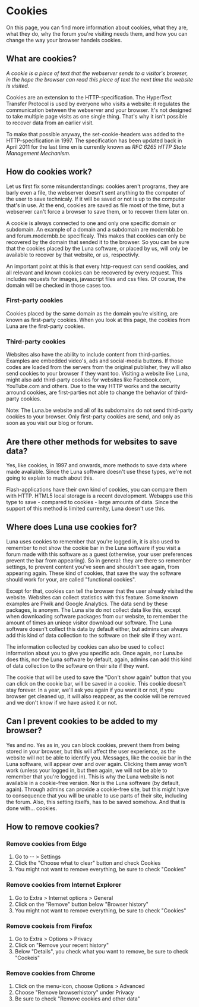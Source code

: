 # Cookies
On this page, you can find more information about cookies, what they are, what they do, why the forum you're visiting needs them, and how you can change the way your browser handels cookies.

## What are cookies?
_A cookie is a piece of text that the webserver sends to a visitor's browser, in the hope the browser can read this piece of text the next time the website is visited._

Cookies are an extension to the HTTP-specification. The HyperText Transfer Protocol is used by everyone who visits a website: it regulates the communication between the webserver and your browser. It's not designed to take multiple page visits as one single thing. That's why it isn't possible to recover data from an earlier visit.

To make that possible anyway, the set-cookie-headers was added to the HTTP-specification in 1997. The specification has been updated back in April 2011 for the last time en is currently known as _RFC 6265 HTTP State Management Mechanism_.

## How do cookies work?
Let us first fix some misunderstandings: cookies aren't programs, they are barly even a file, the webserver doesn't sent anything to the computer of the user to save technicaly. If it will be saved or not is up to the computer that's in use. At the end, cookies are saved as file most of the time, but a webserver can't force a browser to save them, or to recover them later on.

A cookie is always connected to one and only one specific domain or subdomain. An example of a domain and a subdomain are modernbb.be and forum.modernbb.be specificaly. This makes that cookies can only be recovered by the domain that sended it to the browser. So you can be sure that the cookies placed by the Luna software, or placed by us, will only be available to recover by that website, or us, respectivly.

An important point at this is that every http-request can send cookies, and all relevant and known cookies can be recovered by every request. This includes requests for images, javascript files and css files. Of course, the domain will be checked in those cases too.


### First-party cookies
Cookies placed by the same domain as the domain you're visiting, are known as first-party cookies. When you look at this page, the cookies from Luna are the first-party cookies.


### Third-party cookies
Websites also have the ability to include content from third-parties. Examples are embedded video's, ads and social-media buttons. If those codes are loaded from the servers from the original publisher, they will also send cookies to your browser if they want too. Visiting a website like Luna, might also add third-party cookies for websites like Facebook.com, YouTube.com and others. Due to the way HTTP works and the security arround cookies, are first-parties not able to change the behavior of third-party cookies.

Note: The Luna.be website and all of its subdomains do not send third-party cookies to your browser. Only first-party cookies are send, and only as soon as you visit our blog or forum.

## Are there other methods for websites to save data?
Yes, like cookies, in 1997 and onwards, more methods to save data where made available. Since the Luna software doesn't use these types, we're not going to explain to much about this.

Flash-applications have their own kind of cookies, you can compare them with HTTP. HTML5 local storage is a recent development. Webapps use this type to save - compared to cookies - large amounts of data. Since the support of this method is limited currenlty, Luna doesn't use this.

## Where does Luna use cookies for?
Luna uses cookies to remember that you're logged in, it is also used to remember to not show the cookie bar in the Luna software if you visit a forum made with this software as a guest (otherwise, your user preferences prevent the bar from appearing). So in general: they are there so remember settings, to prevent content you've seen and shouldn't see again, from appearing again. These kind of cookies, that save the way the software should work for your, are called &quot;functional cookies&quot;.

Except for that, cookies can tell the browser that the user already visited the website. Websites can collect statistics with this feature. Some known examples are Piwik and Google Analytics. The data send by these packages, is anonym. The Luna site  do not collect data like this, except when downloading software packages from our website, to remember the amount of times an unieqe visitor download our software. The Luna software doesn't collect this data by default either, but admins can always add this kind of data collection to the software on their site if they want.

The information collected by cookies can also be used to collect information about you to give you specific ads. Once again, nor Luna.be does this, nor the Luna software by default, again, admins can add this kind of data collection to the software on their site if they want.

The cookie that will be used to save the "Don't show again" button that you can click on the cookie bar, will be saved in a cookie. This cookie doesn't stay forever. In a year, we'll ask you again if you want it or not, if you browser get cleaned up, it will also reappear, as the cookie will be removed and we don't know if we have asked it or not.

## Can I prevent cookies to be added to my browser?
Yes and no. Yes as in, you can block cookies, prevent them from being stored in your browser, but this will affect the user experience, as the website will not be able to identify you. Messages, like the cookie bar in the Luna software, will appear over and over again. Clicking them away won't work (unless your logged in, but then again, we will not be able to remember that you're logged in). This is why the Luna website is not available in a cookie-free version. Nor is the Luna software (by default, again). Through admins can provide a cookie-free site, but this might have to consequence that you will be unable to use parts of their site, including the forum. Also, this setting itselfs, has to be saved somehow. And that is done with... cookies.

## How to remove cookies?
### Remove cookies from Edge
1. Go to &middot;&middot;&middot; &gt; Settings
2. Click the &quot;Choose what to clear&quot; button and check Cookies
3. You might not want to remove everything, be sure to check &quot;Cookies&quot;

### Remove cookies from Internet Explorer
1. Go to Extra &gt; Internet options &gt; General
2. Click on the &quot;Remove&quot; button below &quot;Browser history&quot;
3. You might not want to remove everything, be sure to check &quot;Cookies&quot;

### Remove cookeis from Firefox
1. Go to Extra &gt; Options &gt; Privacy
2. Click on &quot;Remove your recent history&quot;
3. Below &quot;Details&quot;, you check what you want to remove, be sure to check &quot;Cookeis&quot;

### Remove cookies from Chrome
1. Click on the menu-icon, choose Options &gt; Advanced
2. Choose &quot;Remove browserhistory&quot; under Privacy
3. Be sure to check &quot;Remove cookies and other data&quot;